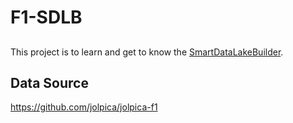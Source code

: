 # F1-SDLB
##
This project is to learn and get to know the [SmartDataLakeBuilder](https://github.com/smart-data-lake/smart-data-lake).

## Data Source
https://github.com/jolpica/jolpica-f1
